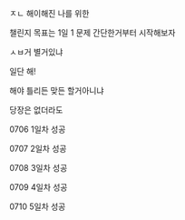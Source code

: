 ㅈㄴ 해이해진 나를 위한

챌린지
목표는 1일 1 문제
간단한거부터 시작해보자

ㅅㅂ거 별거있냐

일단 해!

해야 틀리든 맞든 할거아니냐 

당장은 없더라도 

0706 1일차 성공

0707 2일차 성공

0708 3일차 성공

0709 4일차 성공

0710 5일차 성공
